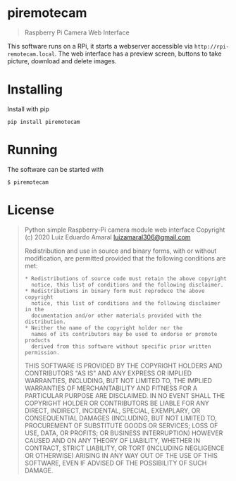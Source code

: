 # piremotecam 
> Raspberry Pi Camera Web Interface

This software runs on a RPi, it starts a webserver accessible via
`http://rpi-remotecam.local`. The web interface has a preview screen, 
buttons to take picture, download and delete images.


# Installing 
Install with pip
```
pip install piremotecam
```

# Running
The software can be started with
```
$ piremotecam
```

# License
> Python simple Raspberry-Pi camera module web interface
> Copyright (c) 2020 Luiz Eduardo Amaral <luizamaral306@gmail.com>
> 
> Redistribution and use in source and binary forms, with or without
> modification, are permitted provided that the following conditions are met:
> 
>     * Redistributions of source code must retain the above copyright
>       notice, this list of conditions and the following disclaimer.
>     * Redistributions in binary form must reproduce the above copyright
>       notice, this list of conditions and the following disclaimer in the
>       documentation and/or other materials provided with the distribution.
>     * Neither the name of the copyright holder nor the
>       names of its contributors may be used to endorse or promote products
>       derived from this software without specific prior written permission.
> 
> THIS SOFTWARE IS PROVIDED BY THE COPYRIGHT HOLDERS AND CONTRIBUTORS "AS IS"
> AND ANY EXPRESS OR IMPLIED WARRANTIES, INCLUDING, BUT NOT LIMITED TO, THE
> IMPLIED WARRANTIES OF MERCHANTABILITY AND FITNESS FOR A PARTICULAR PURPOSE
> ARE DISCLAIMED. IN NO EVENT SHALL THE COPYRIGHT HOLDER OR CONTRIBUTORS BE
> LIABLE FOR ANY DIRECT, INDIRECT, INCIDENTAL, SPECIAL, EXEMPLARY, OR
> CONSEQUENTIAL DAMAGES (INCLUDING, BUT NOT LIMITED TO, PROCUREMENT OF
> SUBSTITUTE GOODS OR SERVICES; LOSS OF USE, DATA, OR PROFITS; OR BUSINESS
> INTERRUPTION) HOWEVER CAUSED AND ON ANY THEORY OF LIABILITY, WHETHER IN
> CONTRACT, STRICT LIABILITY, OR TORT (INCLUDING NEGLIGENCE OR OTHERWISE)
> ARISING IN ANY WAY OUT OF THE USE OF THIS SOFTWARE, EVEN IF ADVISED OF THE
> POSSIBILITY OF SUCH DAMAGE.
